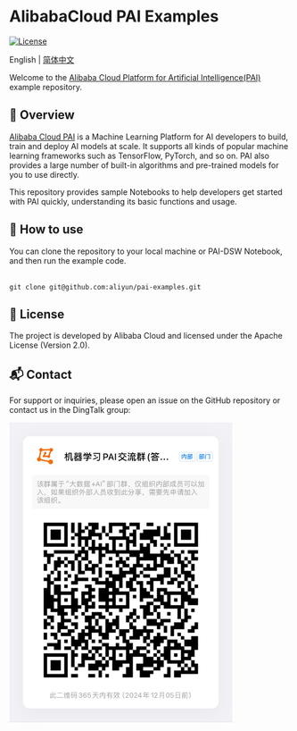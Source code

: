 # AlibabaCloud PAI Examples
[![License](https://img.shields.io/badge/License-Apache%202.0-blue.svg)](LICENSE)

English \| [简体中文](./README_CN.md)

Welcome to the [Alibaba Cloud Platform for Artificial Intelligence(PAI)](https://help.aliyun.com/zh/pai) example repository.


## 📜 Overview

[Alibaba Cloud PAI](https://help.aliyun.com/zh/pai) is a Machine Learning Platform for AI developers to build, train and deploy AI models at scale. It supports all kinds of popular machine learning frameworks such as TensorFlow, PyTorch, and so on. PAI also provides a large number of built-in algorithms and pre-trained models for you to use directly.

This repository provides sample Notebooks to help developers get started with PAI quickly, understanding its basic functions and usage.


## 🚀 How to use

You can clone the repository to your local machine or PAI-DSW Notebook, and then run the example code.

```shell

git clone git@github.com:aliyun/pai-examples.git

```

## 📃 License

The project is developed by Alibaba Cloud and licensed under the Apache License (Version 2.0).

## 📬 Contact

For support or inquiries, please open an issue on the GitHub repository or contact us in the DingTalk group:

<img src="./resource/dingtalk-group.png" alt="DingTalkGroup" width="400"/>
